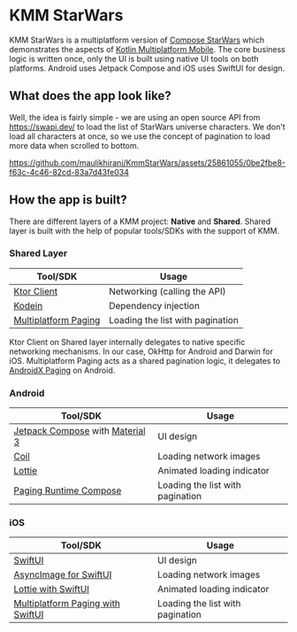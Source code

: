 # KMM StarWars

KMM StarWars is a multiplatform version of [Compose StarWars][1] which demonstrates the aspects of [Kotlin Multiplatform Mobile][2]. The core business logic is written once, only the UI is built using native UI tools on both platforms. Android uses Jetpack Compose and iOS uses SwiftUI for design.

## What does the app look like?

Well, the idea is fairly simple - we are using an open source API from https://swapi.dev/ to load the list of StarWars universe characters. We don't load all characters at once, so we use the concept of pagination to load more data when scrolled to bottom.

https://github.com/maulikhirani/KmmStarWars/assets/25861055/0be2fbe8-f63c-4c46-82cd-83a7d43fe034

## How the app is built?

There are different layers of a KMM project: **Native** and **Shared**. Shared layer is built with the help of popular tools/SDKs with the support of KMM.

### Shared Layer
|Tool/SDK|Usage|
|---|---|
|[Ktor Client][3]|Networking (calling the API)|
|[Kodein][4]|Dependency injection|
|[Multiplatform Paging][5]|Loading the list with pagination|

Ktor Client on Shared layer internally delegates to native specific networking mechanisms. In our case, OkHttp for Android and Darwin for iOS.
Multiplatform Paging acts as a shared pagination logic, it delegates to [AndroidX Paging][6] on Android.

### Android
|Tool/SDK|Usage|
|---|---|
|[Jetpack Compose][7] with [Material 3][8]|UI design|
|[Coil][9]|Loading network images|
|[Lottie][10]|Animated loading indicator|
|[Paging Runtime Compose][11]|Loading the list with pagination|

### iOS
|Tool/SDK|Usage|
|---|---|
|[SwiftUI][12]|UI design|
|[AsyncImage for SwiftUI][13]|Loading network images|
|[Lottie with SwiftUI][14]|Animated loading indicator|
|[Multiplatform Paging with SwiftUI][15]|Loading the list with pagination|

[1]: https://github.com/maulikhirani/ComposeStarWars
[2]: https://kotlinlang.org/docs/multiplatform-mobile-getting-started.html
[3]: https://ktor.io/docs/getting-started-ktor-client-multiplatform-mobile.html#coroutines
[4]: https://github.com/kosi-libs/Kodein
[5]: https://github.com/kuuuurt/multiplatform-paging
[6]: https://developer.android.com/jetpack/androidx/releases/paging
[7]: https://developer.android.com/jetpack/compose
[8]: https://m3.material.io/develop/android/jetpack-compose
[9]: https://coil-kt.github.io/coil/compose/
[10]: https://github.com/airbnb/lottie/blob/master/android-compose.md
[11]: https://developer.android.com/reference/kotlin/androidx/paging/compose/package-summary#collectaslazypagingitems
[12]: https://developer.apple.com/xcode/swiftui/
[13]: https://developer.apple.com/documentation/swiftui/asyncimage
[14]: https://www.appcoda.com/swiftui-lottie/
[15]: https://github.com/kuuuurt/multiplatform-paging#jetpack-compose-and-swiftui

